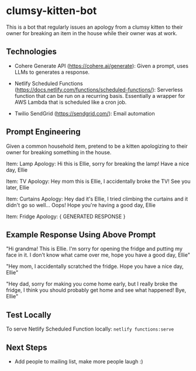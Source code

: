 # clumsy-kitten-bot

This is a bot that regularly issues an apology from a clumsy kitten to their owner for breaking an item in the house while their owner was at work.

## Technologies

- Cohere Generate API (https://cohere.ai/generate): Given a prompt, uses LLMs to generates a response.

- Netlify Scheduled Functions (https://docs.netlify.com/functions/scheduled-functions/): Serverless function that can be run on a recurring basis. Essentially a wrapper for AWS Lambda that is scheduled like a cron job.

- Twilio SendGrid (https://sendgrid.com/): Email automation

## Prompt Engineering

Given a common household item, pretend to be a kitten apologizing to their owner for breaking something in the house.

Item: Lamp
Apology: Hi this is Ellie, sorry for breaking the lamp! Have a nice day, Ellie

Item: TV
Apology: Hey mom this is Ellie, I accidentally broke the TV! See you later, Ellie

Item: Curtains
Apology: Hey dad it's Ellie, I tried climbing the curtains and it didn't go so well... Oops! Hope you're having a good day, Ellie

Item: Fridge
Apology: { GENERATED RESPONSE }

## Example Response Using Above Prompt

"Hi grandma! This is Ellie. I'm sorry for opening the fridge and putting my face in it. I don't know what came over me, hope you have a good day, Ellie"

"Hey mom, I accidentally scratched the fridge. Hope you have a nice day, Ellie"

"Hey dad, sorry for making you come home early, but I really broke the fridge, I think you should probably get home and see what happened! Bye, Ellie"

## Test Locally

To serve Netlify Scheduled Function locally: `netlify functions:serve`

## Next Steps

- Add people to mailing list, make more people laugh :)
